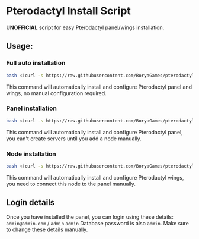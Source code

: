 # Pterodactyl Install Script
**UNOFFICIAL** script for easy Pterodactyl panel/wings installation.

## Usage:

### Full auto installation
```bash
bash <(curl -s https://raw.githubusercontent.com/BoryaGames/pterodactyl-install/refs/heads/main/pterodactyl-install.sh) full
```
This command will automatically install and configure Pterodactyl panel and wings, no manual configuration required.

### Panel installation
```bash
bash <(curl -s https://raw.githubusercontent.com/BoryaGames/pterodactyl-install/refs/heads/main/pterodactyl-install.sh) panel
```
This command will automatically install and configure Pterodactyl panel, you can't create servers until you add a node manually.

### Node installation
```bash
bash <(curl -s https://raw.githubusercontent.com/BoryaGames/pterodactyl-install/refs/heads/main/pterodactyl-install.sh) node
```
This command will automatically install and configure Pterodactyl wings, you need to connect this node to the panel manually.

## Login details
Once you have installed the panel, you can login using these details:
`admin@admin.com` / `admin`
`admin`
Database password is also `admin`.
Make sure to change these details manually.
